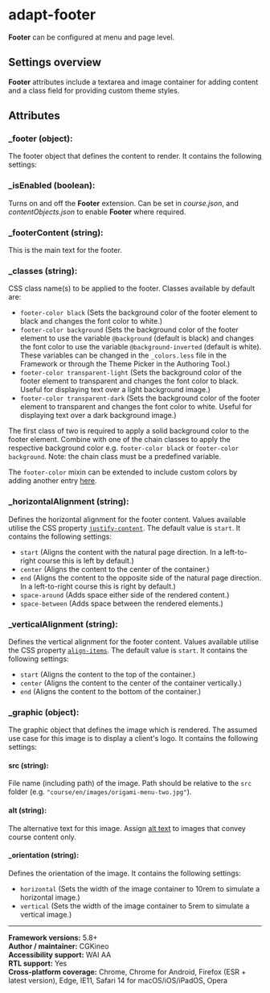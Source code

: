 # adapt-footer

**Footer** can be configured at menu and page level.

## Settings overview

**Footer** attributes include a textarea and image container for adding content and a class field for providing custom theme styles.

## Attributes

### \_footer (object):
The footer object that defines the content to render. It contains the following settings:

### \_isEnabled (boolean):
Turns on and off the **Footer** extension. Can be set in *course.json*, and *contentObjects.json* to enable **Footer** where required.

### \_footerContent (string):
This is the main text for the footer.

### \_classes (string):
CSS class name(s) to be applied to the footer. Classes available by default are:
* `footer-color black` (Sets the background color of the footer element to black and changes the font color to white.)
* `footer-color background` (Sets the background color of the footer element to use the variable `@background` (default is black) and changes the font color to use the variable `@background-inverted` (default is white). These variables can be changed in the `_colors.less` file in the Framework or through the Theme Picker in the Authoring Tool.)
* `footer-color transparent-light` (Sets the background color of the footer element to transparent and changes the font color to black. Useful for displaying text over a light background image.)
* `footer-color transparent-dark` (Sets the background color of the footer element to transparent and changes the font color to white. Useful for displaying text over a dark background image.)

The first class of two is required to apply a solid background color to the footer element. Combine with one of the chain classes to apply the respective background color e.g. `footer-color black` or `footer-color background`. Note: the chain class must be a predefined variable.

The `footer-color` mixin can be extended to include custom colors by adding another entry [here](https://github.com/cgkineo/adapt-footer/blob/master/less/footer.less#L51).

### \_horizontalAlignment (string):
Defines the horizontal alignment for the footer content. Values available utilise the CSS property [`justify-content`](https://developer.mozilla.org/en-US/docs/Web/CSS/justify-content). The default value is `start`. It contains the following settings:
* `start` (Aligns the content with the natural page direction. In a left-to-right course this is left by default.)
* `center` (Aligns the content to the center of the container.)
* `end` (Aligns the content to the opposite side of the natural page direction. In a left-to-right course this is right by default.)
* `space-around` (Adds space either side of the rendered content.)
* `space-between` (Adds space between the rendered elements.)

### \_verticalAlignment (string):
Defines the vertical alignment for the footer content. Values available utilise the CSS property [`align-items`](https://developer.mozilla.org/en-US/docs/Web/CSS/align-items). The default value is `start`. It contains the following settings:
* `start` (Aligns the content to the top of the container.)
* `center` (Aligns the content to the center of the container vertically.)
* `end` (Aligns the content to the bottom of the container.)

### \_graphic (object):
The graphic object that defines the image which is rendered. The assumed use case for this image is to display a client's logo. It contains the following settings:

#### src (string):
File name (including path) of the image. Path should be relative to the `src` folder (e.g. `"course/en/images/origami-menu-two.jpg"`).

#### alt (string):
The alternative text for this image. Assign [alt text](https://github.com/adaptlearning/adapt_framework/wiki/Providing-good-alt-text) to images that convey course content only.

#### \_orientation (string):
Defines the orientation of the image. It contains the following settings:
* `horizontal` (Sets the width of the image container to 10rem to simulate a horizontal image.)
* `vertical` (Sets the width of the image container to 5rem to simulate a vertical image.)

----------------------------
**Framework versions:** 5.8+ <br>
**Author / maintainer:** CGKineo <br>
**Accessibility support:** WAI AA <br>
**RTL support:** Yes <br>
**Cross-platform coverage:** Chrome, Chrome for Android, Firefox (ESR + latest version), Edge, IE11, Safari 14 for macOS/iOS/iPadOS, Opera <br>
